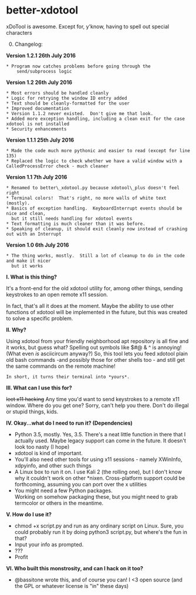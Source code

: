 # better-xdotool
xDoTool is awesome.  Except for, y'know, having to spell out special characters

0.  Changelog:
  
  **Version 1.2.1 26th July 2016**
    
    * Program now catches problems before going through the 
        send/subprocess logic

  **Version 1.2 26th July 2016**

    * Most errors should be handled cleanly
    * Logic for retrying the window ID entry added
    * Text should be cleanly-formatted for the user
    * Improved documentation
    * Version 1.1.2 never existed.  Don't give me that look.
    * Added more exception handling, including a clean exit for the case xdotool is not installed
    * Security enhancements

  **Version 1.1.1 25th July 2016**

    * Made the code much more pythonic and easier to read (except for line 135)
    * Replaced the logic to check whether we have a valid window with a CalledProcessError check - much cleaner
    
  **Version 1.1 7th July 2016**

    * Renamed to better\_xdotool.py because xdotool\_plus doesn't feel right
    * Terminal colors!  That's right, no more walls of white text (mostly).
    * Basics of exception handling.  KeyboardInterrupt events should be nice and clean,
      but it still needs handling for xdotool events
    * Text formatting is much cleaner than it was before.
    * Speaking of cleanup, it should exit cleanly now instead of crashing out with an Interrupt
  
  **Version 1.0 6th July 2016**

    * The thing works, mostly.  Still a lot of cleanup to do in the code and make it nicer
      but it works

**I.  What is this thing?**
  
  It's a front-end for the old xdotool utility for,
  among other things, sending keystrokes to an open remote x11 session.
  
  In fact, that's all it does at the moment.  Maybe the ability to use other functions of
  xdotool will be implemented in the future, but this was created to solve a specific problem.

**II. Why?**

  Using xdotool from your friendly neighborhood apt repository is all fine and it works,
  but guess what?  Spelling out symbols like $#@ & ^ is annoying!
  (What even *is* asciicircum anyway?)
  So, this tool lets you feed xdotool plain old bash commands
  -and possibly those for other shells too -
  and still get the same commands on the remote machine!

    In short, it turns their terminal into *yours*.

**III. What can I use this for?**

  ~~leet x11 hacking~~  Any time you'd want to send keystrokes to a remote x11 window.
  Where do you get one?  Sorry, can't help you there.  Don't do illegal or stupid things, kids.

**IV.  Okay...what do I need to run it?  (Dependencies)**

  * Python 3.5, mostly.  Yes, 3.5.  There's a neat little function in there that I actually used.
      Maybe legacy support can come in the future.  It doesn't look too nasty (I hope)
  * xdotool is kind of important.
  * You'll also need other tools for using x11 sessions - namely XWinInfo, xdpyinfo, and other such things
  * A Linux box to run it on.  I use Kali 2 (the rolling one), but I don't know why it couldn't work on other \*nixen.  Cross-platform support could be forthcoming, assuming you can port over the x utilities
  * You might need a few Python packages.  
	Working on somehow packaging these, but you might need to grab termcolor or others in the meantime.

**V.  How do I use it?**
  * chmod +x script.py and run as any ordinary script on Linux.
    Sure, you could probably run it by doing python3 script.py, but where's the fun in that?
  * Input your info as prompted.
  * ???
  * Profit

**VI. Who built this monstrosity, and can I hack on it too?**
  * @bassitone wrote this, and of course you can!  I <3 open source (and the GPL or whatever license is "in" these days)
